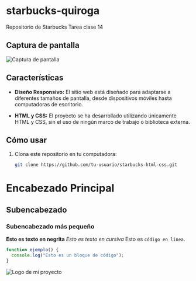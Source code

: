 # starbucks-quiroga
Repositorio de Starbucks Tarea clase 14
## Captura de pantalla

![Captura de pantalla](screenshot.png)

## Características

- **Diseño Responsivo:** El sitio web está diseñado para adaptarse a diferentes tamaños de pantalla, desde dispositivos móviles hasta computadoras de escritorio.

- **HTML y CSS:** El proyecto se ha desarrollado utilizando únicamente HTML y CSS, sin el uso de ningún marco de trabajo o biblioteca externa.

## Cómo usar

1. Clona este repositorio en tu computadora:
   ```bash
   git clone https://github.com/tu-usuario/starbucks-html-css.git


# Encabezado Principal
## Subencabezado
### Subencabezado más pequeño
**Esto es texto en negrita**
*Esto es texto en cursiva*
Esto es `código en línea`.

```javascript
function ejemplo() {
  console.log("Esto es un bloque de código");
}
`````
![Logo de mi proyecto](images/logo.png)
